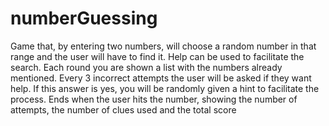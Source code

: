 # numberGuessing
Game that, by entering two numbers, will choose a random number in that range and the user will have to find it. Help can be used to facilitate the search. Each round you are shown a list with the numbers already mentioned. Every 3 incorrect attempts the user will be asked if they want help. If this answer is yes, you will be randomly given a hint to facilitate the process. Ends when the user hits the number, showing the number of attempts, the number of clues used and the total score
